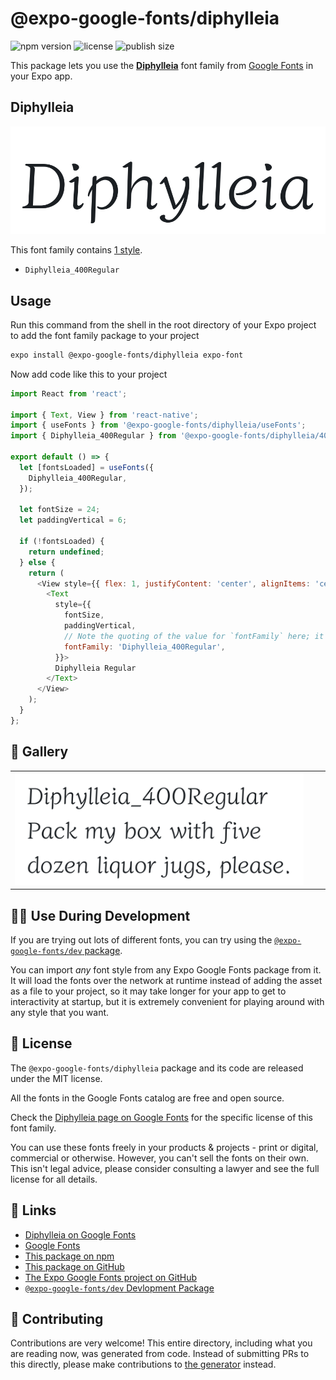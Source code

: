 # @expo-google-fonts/diphylleia

![npm version](https://flat.badgen.net/npm/v/@expo-google-fonts/diphylleia)
![license](https://flat.badgen.net/github/license/expo/google-fonts)
![publish size](https://flat.badgen.net/packagephobia/install/@expo-google-fonts/diphylleia)

This package lets you use the [**Diphylleia**](https://fonts.google.com/specimen/Diphylleia) font family from [Google Fonts](https://fonts.google.com/) in your Expo app.

## Diphylleia

![Diphylleia](./font-family.png)

This font family contains [1 style](#-gallery).

- `Diphylleia_400Regular`

## Usage

Run this command from the shell in the root directory of your Expo project to add the font family package to your project
```sh
expo install @expo-google-fonts/diphylleia expo-font
```

Now add code like this to your project
```js
import React from 'react';

import { Text, View } from 'react-native';
import { useFonts } from '@expo-google-fonts/diphylleia/useFonts';
import { Diphylleia_400Regular } from '@expo-google-fonts/diphylleia/400Regular';

export default () => {
  let [fontsLoaded] = useFonts({
    Diphylleia_400Regular,
  });

  let fontSize = 24;
  let paddingVertical = 6;

  if (!fontsLoaded) {
    return undefined;
  } else {
    return (
      <View style={{ flex: 1, justifyContent: 'center', alignItems: 'center' }}>
        <Text
          style={{
            fontSize,
            paddingVertical,
            // Note the quoting of the value for `fontFamily` here; it expects a string!
            fontFamily: 'Diphylleia_400Regular',
          }}>
          Diphylleia Regular
        </Text>
      </View>
    );
  }
};

```

## 🔡 Gallery


||||
|-|-|-|
|![Diphylleia_400Regular](./Diphylleia_400Regular.ttf.png)||||


## 👩‍💻 Use During Development

If you are trying out lots of different fonts, you can try using the [`@expo-google-fonts/dev` package](https://github.com/expo/google-fonts/tree/master/font-packages/dev#readme).

You can import *any* font style from any Expo Google Fonts package from it. It will load the fonts
over the network at runtime instead of adding the asset as a file to your project, so it may take longer
for your app to get to interactivity at startup, but it is extremely convenient
for playing around with any style that you want.

## 📖 License

The `@expo-google-fonts/diphylleia` package and its code are released under the MIT license.

All the fonts in the Google Fonts catalog are free and open source.

Check the [Diphylleia page on Google Fonts](https://fonts.google.com/specimen/Diphylleia) for the specific license of this font family.

You can use these fonts freely in your products & projects - print or digital, commercial or otherwise. However, you can't sell the fonts on their own. This isn't legal advice, please consider consulting a lawyer and see the full license for all details.

## 🔗 Links

- [Diphylleia on Google Fonts](https://fonts.google.com/specimen/Diphylleia)
- [Google Fonts](https://fonts.google.com/)
- [This package on npm](https://www.npmjs.com/package/@expo-google-fonts/diphylleia)
- [This package on GitHub](https://github.com/expo/google-fonts/tree/master/font-packages/diphylleia)
- [The Expo Google Fonts project on GitHub](https://github.com/expo/google-fonts)
- [`@expo-google-fonts/dev` Devlopment Package](https://github.com/expo/google-fonts/tree/master/font-packages/dev)

## 🤝 Contributing

Contributions are very welcome! This entire directory, including what you are reading now, was generated from code. Instead of submitting PRs to this directly, please make contributions to [the generator](https://github.com/expo/google-fonts/tree/master/packages/generator) instead.
